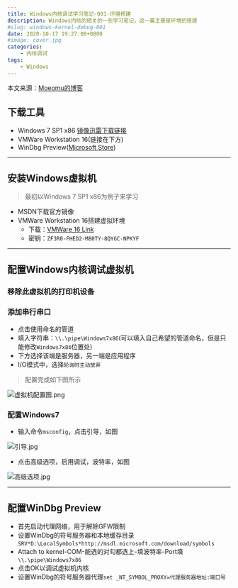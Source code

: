 ```yaml
---
title: Windows内核调试学习笔记-001-环境搭建
description: Windows内核的相关的一些学习笔记，这一篇主要是环境的搭建
#slug: windows-kernel-debug-001
date: 2020-10-17 19:27:00+0800
#image: cover.jpg
categories:
    - 内核调试
tags:
    - Windows
---
```


本文来源：[Moeomu的博客](/zh-cn/posts/windows内核调试学习笔记-001-环境搭建/)

## 下载工具

- Windows 7 SP1 x86 [镜像迅雷下载链接](thunder://QUFlZDJrOi8vfGZpbGV8Y25fd2luZG93c183X3VsdGltYXRlX3dpdGhfc3AxX3g4Nl9kdmRfdV82Nzc0ODYuaXNvfDI2NTMyNzYxNjB8NzUwM0U0QjlCODczOERGQ0I5NTg3MjQ0NUM3MkFFRkJ8L1pa)
- VMWare Workstation 16(链接在下方)
- WinDbg Preview([Microsoft Store](https://www.microsoft.com/zh-cn/p/windbg-preview/9pgjgd53tn86))

---

## 安装Windows虚拟机

> 最初以Windows 7 SP1 x86为例子来学习

- MSDN下载官方镜像
- VMWare Workstation 16搭建虚拟环境
  - 下载：[VMWare 16 Link](https://www.vmware.com/go/getworkstation-win)
  - 密钥：`ZF3R0-FHED2-M80TY-8QYGC-NPKYF`

---

## 配置Windows内核调试虚拟机

### 移除此虚拟机的打印机设备

### 添加串行串口

- 点击使用命名的管道
- 填入字符串：`\\.\pipe\Windows7x86`(可以填入自己希望的管道命名，但是只能修改`Windows7x86`位置处)
- 下方选择该端是服务器，另一端是应用程序
- I/O模式中，选择`轮询时主动放弃`

> 配置完成如下图所示

![虚拟机配置图.png](https://s1.ax1x.com/2020/10/18/0j8UKI.png)

### 配置Windows7

- 输入命令`msconfig`，点击引导，如图

![引导.jpg](https://s1.ax1x.com/2020/10/18/0jGpJe.png)
  
- 点击高级选项，启用调试，波特率，如图

![高级选项.jpg](https://s1.ax1x.com/2020/10/18/0jGSiD.png)

---

## 配置WinDbg Preview

- 首先启动代理网络，用于解除GFW限制
- 设置WinDbg的符号服务器和本地缓存目录`SRV*D:\LocalSymbols*http://msdl.microsoft.com/download/symbols`
- Attach to kernel-COM-能选的对勾都选上-填波特率-Port填`\\.\pipe\Windows7x86`
- 点击OK以调试虚拟机内核
- 设置WinDbg的符号服务器代理`set _NT_SYMBOL_PROXY=代理服务器地址:端口号`
